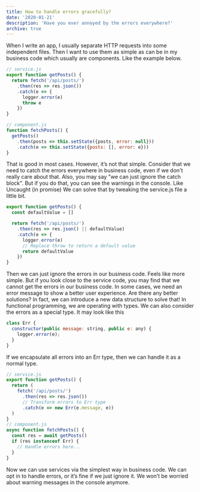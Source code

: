 ```yaml
---
title: How to handle errors gracefully?
date: '2020-01-21'
description: 'Have you ever annoyed by the errors everywhere?'
archive: true
---
```


When I write an app, I usually separate HTTP requests into some independent files. Then I want to use them as simple as can be in my business code which usually are components. Like the example below.

```js
// service.js
export function getPosts() {
  return fetch('/api/posts/')
    .then(res => res.json())
    .catch(e => {
      logger.error(e)
      throw e
    })
}

// component.js
function fetchPosts() {
  getPosts()
    .then(posts => this.setState({posts, error: null}))
    .catch(e => this.setState({posts: [], error: e}))
}
```

That is good in most cases. However, it’s not that simple. Consider that we need to catch the errors everywhere in business code, even if we don't really care about that. Also, you may say "we can just ignore the catch block". But if you do that, you can see the warnings in the console. Like
Uncaught (in promise)
We can solve that by tweaking the service.js file a little bit.

```js
export function getPosts() {
  const defaultValue = []

  return fetch('/api/posts/')
    .then(res => res.json() || defaultValue)
    .catch(e => {
      logger.error(e)
      // Replace throw to return a default value
      return defaultValue
    })
}
```

Then we can just ignore the errors in our business code. Feels like more simple. But if you look close to the service code, you may find that we cannot get the errors in our business code. In some cases, we need an error message to show a better user experience.
Are there any better solutions?
In fact, we can introduce a new data structure to solve that! In functional programming, we are operating with types. We can also consider the errors as a special type. It may look like this

```js
class Err {
  constructor(public message: string, public e: any) {
    logger.error(e);
  }
}
```

If we encapsulate all errors into an Err type, then we can handle it as a normal type.

```js
// service.js
export function getPosts() {
  return (
    fetch('/api/posts/')
      .then(res => res.json())
      // Transform errors to Err type
      .catch(e => new Err(e.message, e))
  )
}
// component.js
async function fetchPosts() {
  const res = await getPosts()
  if (res instanceof Err) {
    // Handle errors here...
  }
}
```

Now we can use services via the simplest way in business code. We can opt in to handle errors, or it’s fine if we just ignore it. We won’t be worried about warning messages in the console anymore.
